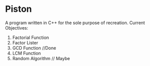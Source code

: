 # Piston
A program written in C++ for the sole purpose of recreation. 
Current Objectives:

1. Factorial Function
2. Factor Lister
3. GCD Function //Done
4. LCM Function 
5. Random Algorithm // Maybe
